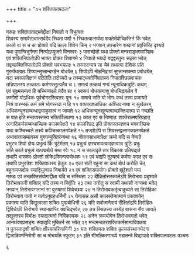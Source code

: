 +++
title = "०५ शक्तिपातपटलः"

+++

गरुडः
शक्तिपाताद्भवेद्दीक्षा निपातो न विभुत्वतः  
शिवस्य समावेतत्वात्सर्वदैव स्थिता पशौ १
स्थितत्वात्सर्वदा शक्तेर्भवोच्छित्तिर्न किं भवेत्  
कालो वा स च कः प्रोक्तो यदि कालः शिवेन किम् २
भगवान्
उपचारेण शब्दानां प्रवृत्तिरिह दृश्यते  
यथा पुमान्विभुर्गन्ता नित्योऽप्युक्तो विनश्वरः ३
पासच्छेदो यथा प्रोक्तो मन्त्रराड्भगवाञ्छिवः  
एवं शक्तिनिपातोऽपि भाक्तः प्रोक्तः शिवागमे ४
निपातो भयदो यद्वद्वस्तुनः सहसा भवेत्  
तद्वच्छक्तिनिपातोऽपि प्रोक्तो भवभयप्रदः ५
तस्मादन्यत्र सा चैवं तथात्मा देशिकं प्रति  
गुरुर्यथाग्रतः शिष्यान्सुप्तान्दण्डेन बोधयेत् ६
शिवोऽपि मोहनिद्रायां सुप्तान्शक्त्या प्रबोधयेत्  
यदा स्वरूपविज्ञानं पतितेति तदोच्यते ७
तस्माद्भक्तेर्निपातस्य निपातश्छिन्नवाचकः  
तन्निपातस्य तत्कालः कर्मणस्तुल्यतैव च ८
समत्वं तत्कथं गम्यं न्यूनाधिकत्रुटिः कथम्  
एवं सूक्ष्मसमत्वं हि यस्मिन्काले तदैव सा ९
स्वरूपं बोधयत्याशु बोधचिह्नबलेन वै  
कर्मांशो योऽधिकः पूर्वभोगदस्त्वितरः पुनः १०
समत्वे सति यो भोगः कथं तस्य प्रजायते  
मिश्रं वारम्भकं कर्म समे भोगस्तदा न हि ११
वक्तव्यश्चाधिकः कश्चिदन्यथा न सुखेतरम्  
अधिकन्यूनसम्बन्धाद्व्याकुलत्वं न जायते १२
अधिकन्यूनशून्यत्वाच्छक्तिमात्मा स गच्छति  
स पात इति मन्तव्यस्तस्य भक्तिर्विलक्षणा १३
काल एव स निष्णातः शक्तेरात्मपरिग्रहात्  
अनादिकर्मसम्बन्धाच्छिवः कालमपेक्षते १४
कालश्छिद्र इति प्रोक्तस्तज्ज्ञश्च भगवाञ्छिवः  
यथा कश्चिच्चले लक्ष्ये कञ्चित्कालमपेक्षते १५
तज्ज्ञोऽपि स शिवस्तद्वत्समकालमपेक्षते  
अभावात्तत्समत्वस्य युगपन्मुक्तिरन्यथा १६
नोपायसाधनापेक्षा क्रमो यदि स नेष्यते  
प्रभुरत्र शिवो ज्ञेयः प्रभुत्वं किं त्रुटेर्मतम् १७
प्रभुत्वं ज्ञस्वभावत्वादज्ञत्वान्न त्रुटिः प्रभुः  
सति काले प्रभुत्वं यत्पद्मबोधे यथा रवेः १८
न च कालादृते तत्र विकासः प्रतिपद्यते  
तथापि भास्करः प्रोक्तो लोकेऽस्मिन्पद्मबोधकः १९
एवं यद्यपि तुल्यत्वं कर्मणः काल एव सः  
तथापि प्रभुरत्रेशः शक्तिपातस्य हेतुतः २०
एका सती बहूनां सा कथं बोधं करोति चेत्  
बहूनामप्यदोषः स्याद्विभुत्वान्न निवार्यते २१
एवं शक्तिसमायोगः प्रोक्तो ह्युद्देशतो मया  
गरुडः
एवं तच्छक्तिसंयोगाद्दीक्षा यदि च संस्थिता २२
दीक्षितोत्तरकालेऽपि तिरोभावः प्रदृश्यते  
तिरोभावकरी शक्तिर् यदि तस्य न निर्वृतिः २३
तथा करोतु स स्वामी यथासौ नान्यथा भवेत्  
भगवान्
तिरोभावगतानां सा पुरुषाणां शिवेच्छया २४
न तिरोभावकर्तृत्वादुच्यते सा तिरोहिका  
तिरोभवाय पातो न यतोऽनुग्रहधर्मिणी २५
येनासन्न असौ कालस्तेनात्मानं प्रकाशयेत्  
प्रकाश्य याति विद्युत्वत्सा शक्तिः पुम्प्रबोधिनी २६
यदि सर्वात्मनैवायं दीक्षितोऽपि तिरोहितः  
द्विविधेऽपि तिरोभावे स्थानप्राप्तिः क्वचिद्भवेत् २७
तत्र स्थितस्य तस्येह वासना सैव जायते  
तद्युक्तस्य विमोक्षः स्यादात्मनो निर्विकल्पकः २८
अनेन क्रमयोगेन तिरोभावगतो भवेत्  
आनर्थक्यप्रसङ्गः स्याद्यदि मुक्तिर्न सा भवेत् २९
मन्दमन्दतरशक्तिकर्मसाम्यविवक्षया  
न पुनस्तादृशी शक्तिः क्षीरवत्परिणामिनी ३०
यतः शक्तिमतः शक्तिः कृत्यसंस्थानभेदगा  
द्विजादिवर्णनिश्रेणी सा च मोचयति स्फुटम् ३१
इति श्रीमत्किरणाख्ये महातन्त्रे विद्यापादे शक्तिपातपटलः पञ्चमः  

६